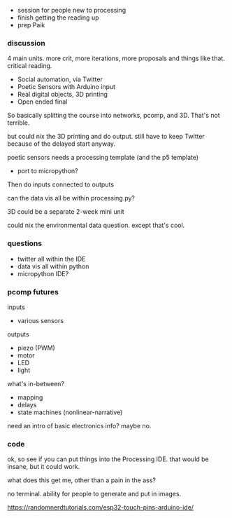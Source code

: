 - session for people new to processing
- finish getting the reading up
- prep Paik

### discussion

4 main units. more crit, more iterations, more proposals and things like that.
critical reading.

- Social automation, via Twitter
- Poetic Sensors with Arduino input
- Real digital objects, 3D printing
- Open ended final

So basically splitting the course into networks, pcomp, and 3D. That's not terrible.

but could nix the 3D printing and do output. still have to keep Twitter because of the delayed start anyway.


poetic sensors needs a processing template (and the p5 template)

- port to micropython?


Then do inputs connected to outputs

can the data vis all be within processing.py?

3D could be a separate 2-week mini unit

could nix the environmental data question. except that's cool.


### questions
- twitter all within the IDE
- data vis all within python
- micropython IDE?

### pcomp futures


inputs
- various sensors

outputs
- piezo (PWM)
- motor
- LED
- light

what's in-between?
- mapping
- delays
- state machines (nonlinear-narrative)

need an intro of basic electronics info? maybe no.


### code

ok, so see if you can put things into the Processing IDE. that would be insane, but it could work.

what does this get me, other than a pain in the ass?

no terminal. ability for people to generate and put in images.


https://randomnerdtutorials.com/esp32-touch-pins-arduino-ide/
